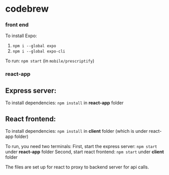 # codebrew

### front end
To install Expo:
1. `npm i --global expo`
2. `npm i --global expo-cli`

To run: `npm start` (in `mobile/prescriptify`)

### react-app

## Express server:
To install dependencies:
`npm install`
in __react-app__ folder

## React frontend:
To install dependencies:
`npm install`
in __client__ folder (which is under react-app folder)

To run, you need two terminals:
First, start the express server: `npm start` under __react-app__ folder
Second, start react frontend: `npm start` under __client__ folder

The files are set up for react to proxy to backend server for api calls. 
